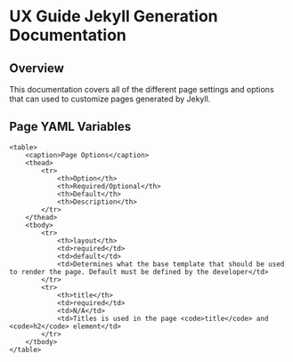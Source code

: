 # UX Guide Jekyll Generation Documentation

## Overview

This documentation covers all of the different page settings and options that can used to customize pages generated by Jekyll.

## Page YAML Variables

	<table>
		<caption>Page Options</caption>
		<thead>
			<tr>
				<th>Option</th>
				<th>Required/Optional</th>
				<th>Default</th>
				<th>Description</th>
			</tr>
		</thead>
		<tbody>
			<tr>
				<th>layout</th>
				<td>required</td>
				<td>default</td>
				<td>Determines what the base template that should be used to render the page. Default must be defined by the developer</td>
			</tr>
			<tr>
				<th>title</th>
				<td>required</td>
				<td>N/A</td>
				<td>Titles is used in the page <code>title</code> and <code>h2</code> element</td>
			</tr>
		</tbody>
	</table>

